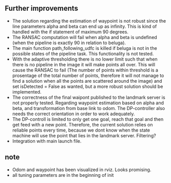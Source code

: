 ## Further improvements
- The solution regarding the estimation of waypoint is not robust since the line parameters alpha and beta can end up as infinity. This is kind of handled with the if statement of maximum 90 degrees. 
- The RANSAC computation will fail when alpha and beta is undefined (when the pipeline is exactly 90 in relation to beluga).
- The main function path_following_udfc is killed if beluga is not in the possible states of the pipeline task. This functionality is not tested.
- With the adaptive thresholding there is no lower limit such that when there is no pipeline in the image it will make points all over. This will cause the RANSAC to fail (The number of points within threshold is a prosentage of the total number of points, therefore it will not manage to find a solution when all the points are scattered around the image) and set isDetected = False as wanted, but a more robust solution should be implemented.
- The correctness of the final waipont published to the landmark server is not properly tested. Regarding waypoint estimation based on alpha and beta, and transformation from base link to odom. The DP-controller also needs the correct orientation in order to work adequately.
- The DP-controll is limited to only get one goal, reach that goal and then get feed with a new point. Therefore, the current solution relies on reliable points every time, because we dont know when the state machine will use the point that lies in the landmark server. Filtering?
- Integration with main launch file.

## note
- Odom and waypoint has been visualized in rviz. Looks promising.
- all tuning parameters are in the beginning of init
